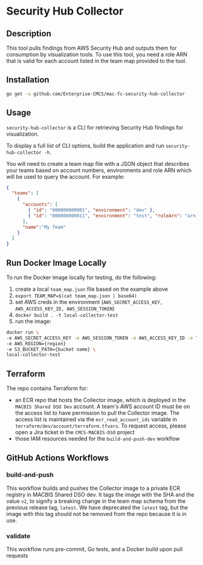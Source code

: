 # Security Hub Collector

## Description

This tool pulls findings from AWS Security Hub and outputs them for consumption by visualization tools. To use this tool, you need a role ARN that is valid for each account listed in the team map provided to the tool.

## Installation

```sh
go get -u github.com/Enterprise-CMCS/mac-fc-security-hub-collector
```

## Usage

`security-hub-collector` is a CLI for retrieving Security Hub findings for visualization.

To display a full list of CLI options, build the application and run `security-hub-collector -h`.


You will need to create a team map file with a JSON object that describes
your teams based on account numbers, environments and role ARN which will be used to query the account. For example:

```json
{
  "teams": [
    {
      "accounts": [
        { "id": "000000000001", "environment": "dev" },
        { "id": "000000000011", "environment": "test", "roleArn": "arn:aws:iam::000000000011:role/CustomRole" }
      ],
      "name":"My Team"
    }
  ]
}
```

## Run Docker Image Locally

To run the Docker image locally for testing, do the following:

1. create a local `team_map.json` file based on the example above
2. `export TEAM_MAP=$(cat team_map.json | base64)`
3. set AWS creds in the environment (`AWS_SECRET_ACCESS_KEY, AWS_ACCESS_KEY_ID, AWS_SESSION_TOKEN`)
4. `docker build . -t local-collector-test`
5. run the image:

```bash
docker run \
-e AWS_SECRET_ACCESS_KEY -e AWS_SESSION_TOKEN -e AWS_ACCESS_KEY_ID -e TEAM_MAP \
-e AWS_REGION={region}
-e S3_BUCKET_PATH={bucket name} \
local-collector-test
```

## Terraform

The repo contains Terraform for:

- an ECR repo that hosts the Collector image, which is deployed in the `MACBIS Shared DSO Dev` account. A team's AWS account ID must be on the access list to have permission to pull the Collector image. The access list is maintained via the `ecr_read_account_ids` variable in `terraform/dev/account/terraform.tfvars`. To request access, please open a Jira ticket in the `CMCS-MACBIS-DSO` project
- those IAM resources needed for the `build-and-push-dev` workflow

## GitHub Actions Workflows

### build-and-push

This workflow builds and pushes the Collector image to a private ECR registry in MACBIS Shared DSO dev. It tags the image with the SHA and the value `v2`, to signify a breaking change in the team map schema from the previous release tag, `latest`. We have deprecated the `latest` tag, but the image with this tag should not be removed from the repo because it is in use.

### validate

This workflow runs pre-commit, Go tests, and a Docker build upon pull requests


